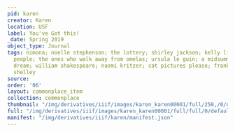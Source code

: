```yaml
---
pid: karen
creator: Karen
location: USF
label: You've Got this!
_date: Spring 2019
object_type: Journal
tags: nimona; noelle stephenson; the lottery; shirley jackson; kelly link; the summer
  people; the ones who walk away from omelas; ursula le guin; a midsummer night's
  dream; william shakespeare; naomi kritzer; cat pictures please; frankenstein; mary
  shelley
source: 
order: '06'
layout: commonplace_item
collection: commonplace
thumbnail: "/img/derivatives/iiif/images/karen_karen00001/full/250,/0/default.jpg"
full: "/img/derivatives/iiif/images/karen_karen00001/full/full/0/default.jpg"
manifest: "/img/derivatives/iiif/karen/manifest.json"
---
```

